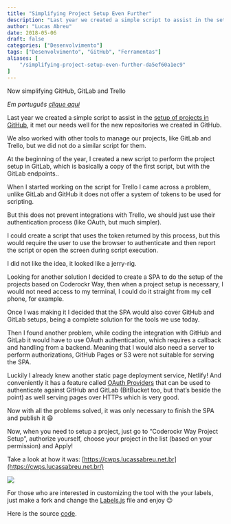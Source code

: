 ```yaml
---
title: "Simplifying Project Setup Even Further"
description: "Last year we created a simple script to assist in the setup of projects in GitHub, it met our needs well for the new repositories we created in GitHub..."
author: "Lucas Abreu"
date: 2018-05-06
draft: false
categories: ["Desenvolvimento"]
tags: ["Desenvolvimento", "GitHub", "Ferramentas"]
aliases: [
    "/simplifying-project-setup-even-further-da5ef60a1ec9"
]
---
```


Now simplifying GitHub, GitLab and Trello

*Em português [clique aqui](https://blog.coderockr.com/simplificando-ainda-mais-o-setup-de-projetos-e6a482b25b8a)*

Last year we created a simple script to assist in the [setup of projects in GitHub](https://blog.coderockr.com/simplifying-project-setup-on-github-1cd2ac2895ee), it met our needs well for the new repositories we created in GitHub.

We also worked with other tools to manage our projects, like GitLab and Trello, but we did not do a similar script for them.

At the beginning of the year, I created a new script to perform the project setup in GitLab, which is basically a copy of the first script, but with the GitLab endpoints..

When I started working on the script for Trello I came across a problem, unlike GitLab and GitHub it does not offer a system of tokens to be used for scripting.

But this does not prevent integrations with Trello, we should just use their authentication process (like OAuth, but much simpler).

I could create a script that uses the token returned by this process, but this would require the user to use the browser to authenticate and then report the script or open the screen during script execution.

I did not like the idea, it looked like a jerry-rig.

Looking for another solution I decided to create a SPA to do the setup of the projects based on Coderockr Way, then when a project setup is necessary, I would not need access to my terminal, I could do it straight from my cell phone, for example.

Once I was making it I decided that the SPA would also cover GitHub and GitLab setups, being a complete solution for the tools we use today.

Then I found another problem, while coding the integration with GitHub and GitLab it would have to use OAuth authentication, which requires a callback and handling from a backend. Meaning that I would also need a server to perform authorizations, GitHub Pages or S3 were not suitable for serving the SPA.

Luckily I already knew another static page deployment service, Netlify! And conveniently it has a feature called [OAuth Providers](https://www.netlify.com/docs/authentication-providers/) that can be used to authenticate against GitHub and GitLab (BitBucket too, but that’s beside the point) as well serving pages over HTTPs which is very good.

Now with all the problems solved, it was only necessary to finish the SPA and publish it 😄

Now, when you need to setup a project, just go to “Coderockr Way Project Setup”, authorize yourself, choose your project in the list (based on your permission) and Apply!

Take a look at how it was: [https://cwps.lucassabreu.net.br](https://cwps.lucassabreu.net.br/)

![](https://cdn-images-1.medium.com/max/2702/1*3i2vq5LRI-jMOamXQQASog.png)

For those who are interested in customizing the tool with the your labels, just make a fork and change the [Labels.js](https://github.com/lucassabreu/coderockr-way-project-setup/blob/master/src/Labels.js) file and enjoy 😉

Here is the source [code](https://github.com/lucassabreu/coderockr-way-project-setup).
